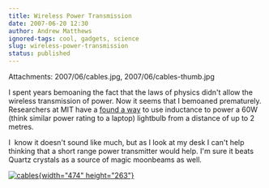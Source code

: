 ```yaml
---
title: Wireless Power Transmission
date: 2007-06-20 12:30
author: Andrew Matthews
ignored-tags: cool, gadgets, science
slug: wireless-power-transmission
status: published
---
```

Attachments: 2007/06/cables.jpg, 2007/06/cables-thumb.jpg

I spent years bemoaning the fact that the laws of physics didn't allow the wireless transmission of power. Now it seems that I bemoaned prematurely. Researchers at MIT have a [found a way](http://www.technologyreview.com/Energy/18836/) to use inductance to power a 60W (think similar power rating to a laptop) lightbulb from a distance of up to 2 metres.

I  know it doesn't sound like much, but as I look at my desk I can't help thinking that a short range power transmitter would help. I'm sure it beats Quartz crystals as a source of magic moonbeams as well.

[![cables]({static}2007/06/cables-thumb.jpg){width="474" height="263"}]({static}2007/06/cables.jpg)
